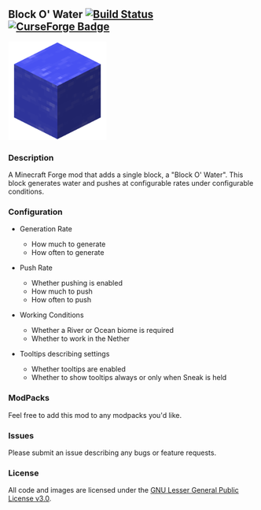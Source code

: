 Block O' Water [![Build Status][travisbadge]][travislink] [![CurseForge Badge][curseforgebadge]][curseforgelink]
---------------------------------------------------------------------------

<img src="src/main/resources/assets/blockowater/logo.png" alt="Block O' Water" width="200"/>

### Description
A Minecraft Forge mod that adds a single block, a "Block O' Water".
This block generates water and pushes at configurable rates
under configurable conditions.

### Configuration

-   Generation Rate
    - How much to generate
    - How often to generate

-   Push Rate
    - Whether pushing is enabled
    - How much to push
    - How often to push

-   Working Conditions
    - Whether a River or Ocean biome is required
    - Whether to work in the Nether

-   Tooltips describing settings
    - Whether tooltips are enabled
    - Whether to show tooltips always or only when Sneak is held

### ModPacks
Feel free to add this mod to any modpacks you'd like.

### Issues
Please submit an issue describing any bugs or feature requests.

### License
All code and images are licensed under the [GNU Lesser General Public License v3.0](LICENSE.txt).

[curseforgebadge]: http://cf.way2muchnoise.eu/title/333885.svg "Download Block O' Water"
[curseforgelink]: https://www.curseforge.com/minecraft/mc-mods/block-o-water
[travisbadge]: https://travis-ci.org/jsorrell/BlockOWater.svg?branch=1.12 "Build Status"
[travislink]: https://travis-ci.org/jsorrell/BlockOWater
